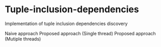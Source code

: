 # Tuple-inclusion-dependencies

Implementation of tuple inclusion dependencies discovery

Naive approach
Proposed approach (Single thread)
Proposed approach (Mutiple threads)
